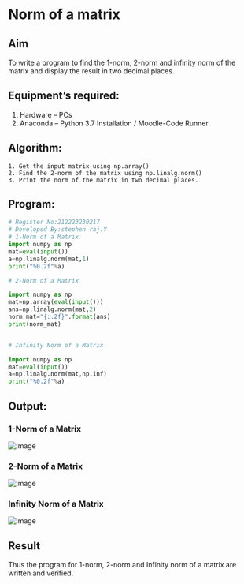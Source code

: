 # Norm of a matrix
## Aim
To write a program to find the 1-norm, 2-norm and infinity norm of the matrix and display the result in two decimal places.
## Equipment’s required:
1.	Hardware – PCs
2.	Anaconda – Python 3.7 Installation / Moodle-Code Runner
## Algorithm:
	1. Get the input matrix using np.array()   
    2. Find the 2-norm of the matrix using np.linalg.norm()
	3. Print the norm of the matrix in two decimal places.
## Program:
```Python
# Register No:212223230217
# Developed By:stephen raj.Y
# 1-Norm of a Matrix
import numpy as np
mat=eval(input())
a=np.linalg.norm(mat,1)
print("%0.2f"%a)

# 2-Norm of a Matrix

import numpy as np
mat=np.array(eval(input()))
ans=np.linalg.norm(mat,2)
norm_mat="{:.2f}".format(ans)
print(norm_mat)


# Infinity Norm of a Matrix

import numpy as np
mat=eval(input())
a=np.linalg.norm(mat,np.inf)
print("%0.2f"%a)

```
## Output:
### 1-Norm of a Matrix
![image](https://github.com/etjabajasphin/Norm-of-a-matrix/assets/151701774/1ff86b34-e1ff-4572-ad87-4bc28c5509f5)



### 2-Norm of a Matrix
![image](https://github.com/etjabajasphin/Norm-of-a-matrix/assets/151701774/8afd07b3-829e-4f5d-8ef9-b0b249e49afc)

### Infinity Norm of a Matrix
![image](https://github.com/etjabajasphin/Norm-of-a-matrix/assets/151701774/21a38f74-34c9-4fb4-bea9-f5a46c20339f)


## Result
Thus the program for 1-norm, 2-norm and Infinity norm of a matrix are written and verified.
